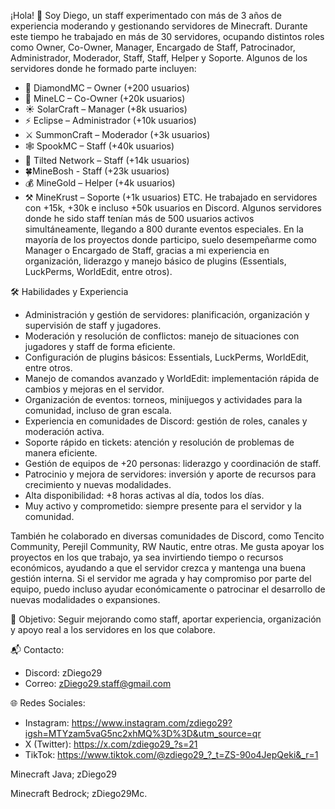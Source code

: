 ¡Hola! 👋 Soy Diego, un staff experimentado con más de 3 años de experiencia moderando y gestionando servidores de Minecraft. Durante este tiempo he trabajado en más de 30 servidores, ocupando distintos roles como Owner, Co-Owner, Manager, Encargado de Staff, Patrocinador, Administrador, Moderador, Staff, Staff, Helper y Soporte.
Algunos de los servidores donde he formado parte incluyen:
* 💎 DiamondMC – Owner (+200 usuarios)
* 💠 MineLC – Co-Owner (+20k usuarios)
* ☀️ SolarCraft – Manager (+8k usuarios)
* ⚡ Eclipse – Administrador (+10k usuarios)
* ⚔️ SummonCraft – Moderador (+3k usuarios)
* 🕸️ SpookMC – Staff (+40k usuarios)
* 🎯 Tilted Network – Staff (+14k usuarios)
* 🍀MineBosh - Staff (+23k usuarios) 
* 💰 MineGold – Helper (+4k usuarios)
* ⚒️ MineKrust – Soporte (+1k usuarios)
ETC. 
He trabajado en servidores con +15k, +30k e incluso +50k usuarios en Discord. Algunos servidores donde he sido staff tenían más de 500 usuarios activos simultáneamente, llegando a 800 durante eventos especiales.
En la mayoría de los proyectos donde participo, suelo desempeñarme como Manager o Encargado de Staff, gracias a mi experiencia en organización, liderazgo y manejo básico de plugins (Essentials, LuckPerms, WorldEdit, entre otros).

🛠️ Habilidades y Experiencia
* Administración y gestión de servidores: planificación, organización y supervisión de staff y jugadores.
* Moderación y resolución de conflictos: manejo de situaciones con jugadores y staff de forma eficiente.
* Configuración de plugins básicos: Essentials, LuckPerms, WorldEdit, entre otros.
* Manejo de comandos avanzado y WorldEdit: implementación rápida de cambios y mejoras en el servidor.
* Organización de eventos: torneos, minijuegos y actividades para la comunidad, incluso de gran escala.
* Experiencia en comunidades de Discord: gestión de roles, canales y moderación activa.
* Soporte rápido en tickets: atención y resolución de problemas de manera eficiente.
* Gestión de equipos de +20 personas: liderazgo y coordinación de staff.
* Patrocinio y mejora de servidores: inversión y aporte de recursos para crecimiento y nuevas modalidades.
* Alta disponibilidad: +8 horas activas al día, todos los días.
* Muy activo y comprometido: siempre presente para el servidor y la comunidad.

También he colaborado en diversas comunidades de Discord, como Tencito Community, Perejil Community, RW Nautic, entre otras. Me gusta apoyar los proyectos en los que trabajo, ya sea invirtiendo tiempo o recursos económicos, ayudando a que el servidor crezca y mantenga una buena gestión interna.
Si el servidor me agrada y hay compromiso por parte del equipo, puedo incluso ayudar económicamente o patrocinar el desarrollo de nuevas modalidades o expansiones.

💼 Objetivo: Seguir mejorando como staff, aportar experiencia, organización y apoyo real a los servidores en los que colabore.

📬 Contacto:
* Discord: zDiego29
* Correo: zDiego29.staff@gmail.com

🌐 Redes Sociales: 
* Instagram: https://www.instagram.com/zdiego29?igsh=MTYzam5vaG5nc2xhMQ%3D%3D&utm_source=qr
* X (Twitter): https://x.com/zdiego29_?s=21
* TikTok: https://www.tiktok.com/@zdiego29_?_t=ZS-90o4JepQeki&_r=1

Minecraft Java; zDiego29

Minecraft Bedrock; zDiego29Mc.
